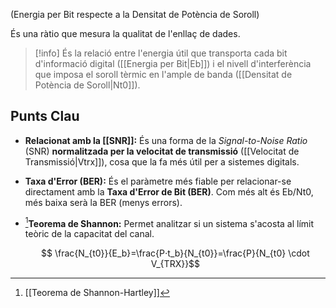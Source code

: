 (Energia per Bit respecte a la Densitat de Potència de Soroll) 

És una ràtio que mesura la qualitat de l'enllaç de dades.

> [!info]
> És la relació entre l'energia útil que transporta cada bit d'informació digital ([[Energia per Bit|Eb]]​) i el nivell d'interferència que imposa el soroll tèrmic en l'ample de banda ([[Densitat de Potència de Soroll|Nt0]]​).


## Punts Clau

- **Relacionat amb la [[SNR]]:** És una forma de la _Signal-to-Noise Ratio_ (SNR) **normalitzada per la velocitat de transmissió** ([[Velocitat de Transmissió|Vtrx]]​), cosa que la fa més útil per a sistemes digitals.

- **Taxa d'Error (BER):** És el paràmetre més fiable per relacionar-se directament amb la **Taxa d'Error de Bit (BER)**. Com més alt és Eb​/Nt0​, més baixa serà la BER (menys errors).
    
- [^1]**Teorema de Shannon:** Permet analitzar si un sistema s'acosta al límit teòric de la capacitat del canal.
    
    $$
    \frac{N_{t0}}{E_b}​​=\frac{​P⋅t_b}{N_{t0}}​​=\frac{​P}{N_{t0} \cdot V_{TRX}}​​​
    $$

[^1]: [[Teorema de Shannon-Hartley]]
